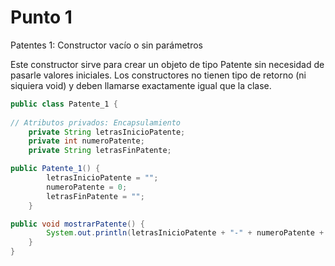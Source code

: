 # Punto 1

Patentes 1: Constructor vacío o sin parámetros

Este constructor sirve para crear un objeto de tipo Patente sin necesidad de pasarle valores iniciales. Los constructores no tienen tipo de retorno (ni siquiera void) y deben llamarse exactamente igual que la clase.

```java
public class Patente_1 {
    
// Atributos privados: Encapsulamiento
    private String letrasInicioPatente;
    private int numeroPatente;
    private String letrasFinPatente;

public Patente_1() {
        letrasInicioPatente = "";
        numeroPatente = 0;
        letrasFinPatente = "";
    }

public void mostrarPatente() {
        System.out.println(letrasInicioPatente + "-" + numeroPatente + "-" + letrasFinPatente);
    }
}
